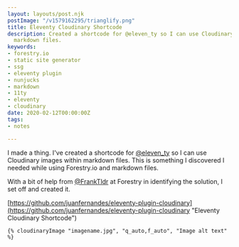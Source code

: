 ```yaml
---
layout: layouts/post.njk
postImage: "/v1579162295/trianglify.png"
title: Eleventy Cloudinary Shortcode
description: Created a shortcode for @eleven_ty so I can use Cloudinary images within
  markdown files.
keywords:
- forestry.io
- static site generator
- ssg
- eleventy plugin
- nunjucks
- markdown
- 11ty
- eleventy
- cloudinary
date: 2020-02-12T00:00:00Z
tags:
- notes

---
```

I made a thing. I've created a shortcode for [@eleven_ty](https://mobile.twitter.com/eleven_ty "Eleventy") so I can use Cloudinary images within markdown files. This is something I discovered I needed while using Forestry.io and markdown files. 

With a bit of help from [@FrankTldr](https://mobile.twitter.com/FrankTldr "Frank Taillandier") at Forestry in identifying the solution, I set off and created it.

[https://github.com/juanfernandes/eleventy-plugin-cloudinary](https://github.com/juanfernandes/eleventy-plugin-cloudinary "Eleventy Cloudinary Shortcode")

    {% cloudinaryImage "imagename.jpg", "q_auto,f_auto", "Image alt text" %}